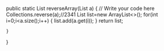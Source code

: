 public static List<Integer> reverseArray(List<Integer> a) {
    // Write your code here
    Collections.reverse(a);//2341
    List list=new ArrayList<>();
    for(int i=0;i<a.size();i++)
    {
        list.add(a.get(i));
    }
    return list;
    

    }

}
